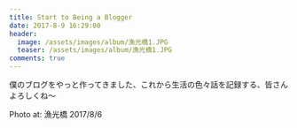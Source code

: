 ```yaml
---
title: Start to Being a Blogger
date: 2017-8-9 16:29:00
header:
  image: /assets/images/album/漁光橋1.JPG
  teaser: /assets/images/album/漁光橋1.JPG
comments: true
---
```


僕のブログをやっと作ってきました、これから生活の色々話を記録する、皆さんよろしくね～

Photo at: 漁光橋 2017/8/6
